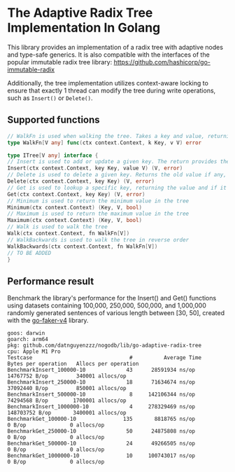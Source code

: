 # The Adaptive Radix Tree Implementation In Golang

This library provides an implementation of a radix tree with adaptive nodes and type-safe generics.
It is also compatible with the interfaces of the popular immutable radix tree library:
https://github.com/hashicorp/go-immutable-radix

Additionally, the tree implementation utilizes context-aware locking to ensure that exactly 1 thread can modify 
the tree during write operations, such as `Insert()` or `Delete()`.

## Supported functions 
```go
// WalkFn is used when walking the tree. Takes a key and value, returning if iteration should be terminated.
type WalkFn[V any] func(ctx context.Context, k Key, v V) error

type ITree[V any] interface {
// Insert is used to add or update a given key. The return provides the previous value and a bool indicating if any was set.
Insert(ctx context.Context, key Key, value V) (V, error)
// Delete is used to delete a given key. Returns the old value if any, and a bool indicating if the key was set.
Delete(ctx context.Context, key Key) (V, error)
// Get is used to lookup a specific key, returning the value and if it was found
Get(ctx context.Context, key Key) (V, error)
// Minimum is used to return the minimum value in the tree
Minimum(ctx context.Context) (Key, V, bool)
// Maximum is used to return the maximum value in the tree
Maximum(ctx context.Context) (Key, V, bool)
// Walk is used to walk the tree
Walk(ctx context.Context, fn WalkFn[V])
// WalkBackwards is used to walk the tree in reverse order
WalkBackwards(ctx context.Context, fn WalkFn[V])
// TO BE ADDED
}
```

## Performance result 

Benchmark the library's performance for the Insert() and Get() functions using datasets containing 
100,000, 250,000, 500,000, and 1,000,000 randomly generated sentences of various length between [30, 50], 
created with the [go-faker-v4](https://pkg.go.dev/github.com/go-faker/faker/v4) library.

```text
goos: darwin
goarch: arm64
pkg: github.com/datnguyenzzz/nogodb/lib/go-adaptive-radix-tree
cpu: Apple M1 Pro
Testcase                               #          Average Time          Bytes per operation   Allocs per operation
BenchmarkInsert_100000-10     	      43	  28591934 ns/op	14767752 B/op	      340001 allocs/op
BenchmarkInsert_250000-10     	      18	  71634674 ns/op	37092440 B/op	      850001 allocs/op
BenchmarkInsert_500000-10     	       8	 142106344 ns/op	74294568 B/op	     1700001 allocs/op
BenchmarkInsert_1000000-10    	       4	 278329469 ns/op	148703752 B/op	     3400001 allocs/op
BenchmarkGet_100000-10        	     135	   8818765 ns/op	       0 B/op	           0 allocs/op
BenchmarkGet_250000-10        	      50	  24875808 ns/op	       0 B/op	           0 allocs/op
BenchmarkGet_500000-10        	      24	  49266505 ns/op	       0 B/op	           0 allocs/op
BenchmarkGet_1000000-10       	      10	 100743017 ns/op	       0 B/op	           0 allocs/op
```